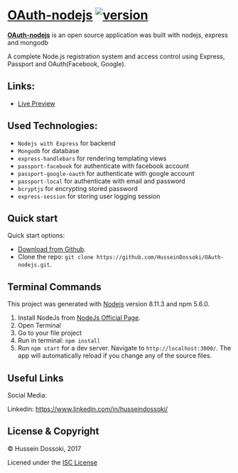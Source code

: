 # [OAuth-nodejs](#)  [![version][version-badge]][CHANGELOG]


**[OAuth-nodejs](#)** is an open source application was built with nodejs, express and mongodb

  
A complete Node.js registration system and access control using Express, Passport and OAuth(Facebook, Google).

## Links:

+ [Live Preview](#)


## Used Technologies:

+ ```Nodejs with Express``` for backend
+ ```Mongodb``` for database
+ ```express-handlebars``` for rendering templating views
+ ```passport-facebook``` for authenticate with facebook account
+ ```passport-google-oauth``` for authenticate with google account
+ ```passport-local``` for authenticate with email and password
+ ```bcryptjs``` for encrypting stored password
+ ```express-session``` for storing user logging session 


## Quick start

Quick start options:

- [Download from Github](https://github.com/HusseinDossoki/OAuth-nodejs/archive/master.zip).
- Clone the repo: `git clone https://github.com/HusseinDossoki/OAuth-nodejs.git`.

## Terminal Commands

This project was generated with [Nodejs](https://nodejs.org/en) version 8.11.3 and npm 5.6.0.

1. Install NodeJs from [NodeJs Official Page](https://nodejs.org/en).
2. Open Terminal
3. Go to your file project
4. Run in terminal: ```npm install```
5. Run `npm start` for a dev server. Navigate to `http://localhost:3000/`. The app will automatically reload if you change any of the source files.



## Useful Links


Social Media:

Linkedin: <https://www.linkedin.com/in/husseindossoki/>

## License & Copyright
  
© Hussein Dossoki, 2017

Licened under the  [ISC License](https://github.com/HusseinDossoki/OAuth-nodejs/blob/master/LICENSE)


[CHANGELOG]: ./CHANGELOG.md

[version-badge]: https://img.shields.io/badge/version-1.0.1-blue.svg
